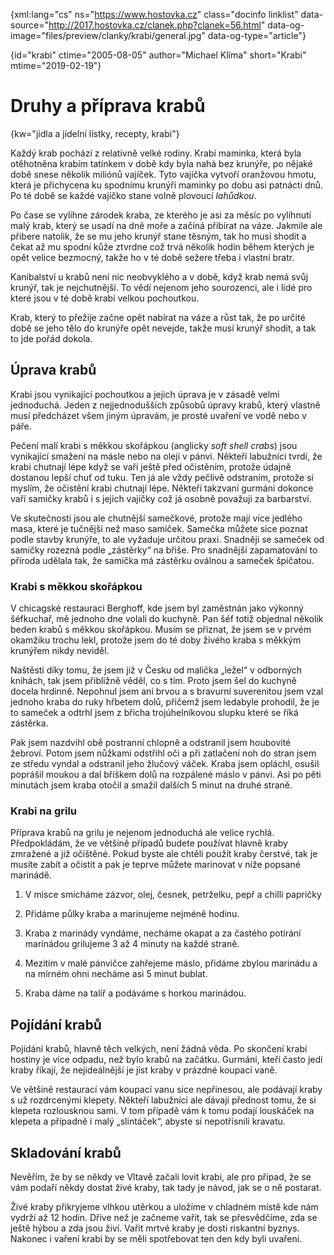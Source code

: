 {xml:lang="cs" ns="https://www.hostovka.cz" class="docinfo linklist" data-source="http://2017.hostovka.cz/clanek.php?clanek=56.html" data-og-image="files/preview/clanky/krabi/general.jpg" data-og-type="article"} 

{id="krabi" ctime="2005-08-05" author="Michael Klíma" short="Krabi" mtime="2019-02-19"}  

# Druhy a příprava krabů  

{kw="jídla a jídelní lístky, recepty, krabi"} 

Každý krab pochází z relativně velké rodiny. Krabí maminka, která byla otěhotněna krabím tatínkem v době kdy byla nahá bez krunýře, po nějaké době snese několik miliónů vajíček. Tyto vajíčka vytvoří oranžovou hmotu, která je přichycena ku spodnímu krunýři maminky po dobu asi patnácti dnů. Po té době se každé vajíčko stane volně plovoucí _lahůdkou_.  

Po čase se vylíhne zárodek kraba, ze kterého je asi za měsíc po vylíhnutí malý krab, který se usadí na dně moře a začíná přibírat na váze. Jakmile ale přibere natolik, že se mu jeho krunýř stane těsným, tak ho musí shodit a čekat až mu spodní kůže ztvrdne což trvá několik hodin během kterých je opět velice bezmocný, takže ho v té době sežere třeba i vlastní bratr. 

Kanibalství u krabů není nic neobvyklého a v době, když krab nemá svůj krunýř, tak je nejchutnější. To vědí nejenom jeho sourozenci, ale i lidé pro které jsou v té době krabi velkou pochoutkou. 

Krab, který to přežije začne opět nabírat na váze a růst tak, že po určité době se jeho tělo do krunýře opět nevejde, takže musí krunýř shodit, a tak to jde pořád dokola.  

## Úprava krabů   

Krabi jsou vynikající pochoutkou a jejich úprava je v zásadě velmi jednoduchá. Jeden z nejjednodušších způsobů úpravy krabů, který vlastně musí předcházet všem jiným úpravám, je prosté uvaření ve vodě nebo v páře. 

Pečení malí krabi s měkkou skořápkou (anglicky _soft shell crabs_) jsou vynikající smažení na másle nebo na oleji v pánvi. Někteří labužníci tvrdí, že krabi chutnají lépe když se vaří ještě před očistěním, protože údajně dostanou lepší chuť od tuku. Ten já ale vždy pečlivě odstraním, protože si myslím, že očistění krabi chutnají lépe. Někteří takzvaní gurmáni dokonce vaří samičky krabů i s jejich vajíčky což já osobně považuji za barbarství. 

Ve skutečnosti jsou ale chutnější samečkové, protože mají více jedlého masa, které je tučnější než maso samiček. Samečka můžete sice poznat podle stavby krunýře, to ale vyžaduje určitou praxi. Snadněji se sameček od samičky rozezná podle „zástěrky“ na břiše. Pro snadnější zapamatování to příroda udělala tak, že samička má zástěrku oválnou a sameček špičatou. 

### Krabi s měkkou skořápkou 

V chicagské restauraci Berghoff, kde jsem byl zaměstnán jako výkonný šéfkuchař, mě jednoho dne volali do kuchyně. Pan šéf totiž objednal několik beden krabů s měkkou skořápkou. Musím se přiznat, že jsem se v prvém okamžiku trochu lekl, protože jsem do té doby živého kraba s měkkým krunýřem nikdy neviděl. 

Naštěstí díky tomu, že jsem již v Česku od malička „ležel“ v odborných knihách, tak jsem přibližně věděl, co s tím. Proto jsem šel do kuchyně docela hrdinně. Nepohnul jsem ani brvou a s bravurní suverenitou jsem vzal jednoho kraba do ruky hřbetem dolů, přičemž jsem ledabyle prohodil, že je to sameček a odtrhl jsem z břicha trojúhelníkovou slupku které se říká zástěrka. 

Pak jsem nazdvihl obě postranní chlopně a odstranil jsem houbovité žebroví. Potom jsem nůžkami odstřihl oči a při zatlačení noh do stran jsem ze středu vyndal a odstranil jeho žlučový váček. Kraba jsem opláchl, osušil poprášil moukou a dal bříškem dolů na rozpálené máslo v pánvi. Asi po pěti minutách jsem kraba otočil a smažil dalších 5 minut na druhé straně. 

### Krabi na grilu 

Příprava krabů na grilu je nejenom jednoduchá ale velice rychlá. Předpokládám, že ve většině případů budete používat hlavně kraby zmražené a již očištěné. Pokud byste ale chtěli použít kraby čerstvé, tak je musíte zabít a očistit a pak je teprve můžete marinovat v níže popsané marinádě. 

1. V misce smícháme zázvor, olej, česnek, petrželku, pepř a chilli papričky 

2. Přidáme půlky kraba a marinujeme nejméně hodinu. 

3. Kraba z marinády vyndáme, necháme okapat a za častého potírání marinádou grilujeme 3 až 4 minuty na každé straně. 

3. Mezitím v malé pánvičce zahřejeme máslo, přidáme zbylou marinádu a na mírném ohni necháme asi 5 minut bublat. 

4. Kraba dáme na talíř a podáváme s horkou marinádou. 

 ## Pojídání krabů 

Pojídání krabů, hlavně těch velkých, není žádná věda. Po skončení krabí hostiny je více odpadu, než bylo krabů na začátku. Gurmáni, kteří často jedí kraby říkají, že nejideálnější je jíst kraby v prázdné koupací vaně. 

Ve většině restaurací vám koupací vanu sice nepřinesou, ale podávají kraby s už rozdrcenými klepety. Někteří labužníci ale dávají přednost tomu, že si klepeta rozlousknou sami. V tom případě vám k tomu podají louskáček na klepeta a případně i malý „slintáček“, abyste si nepotřísnili kravatu. 

## Skladování krabů  

Nevěřím, že by se někdy ve Vltavě začali lovit krabi, ale pro případ, že se vám podaří někdy dostat živé kraby, tak tady je návod, jak se o ně postarat. 

Živé kraby přikryjeme vlhkou utěrkou a uložíme v chladném místě kde nám vydrží až 12 hodin. Dříve než je začneme vařit, tak se přesvědčíme, zda se ještě hýbou a zda jsou živí. Vařit mrtvé kraby je dosti riskantní byznys. Nakonec i vaření krabi by se měli spotřebovat ten den kdy byli uvařeni. 

 

